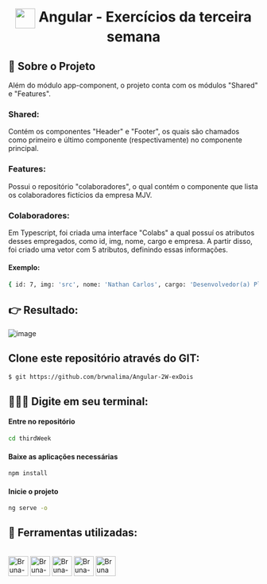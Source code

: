 <h1 align="center"> <img width="40px" src="https://user-images.githubusercontent.com/112510971/223874201-427b7405-4ab0-4cfd-9b45-f3504d9f4df0.png" align="top" target="_blank"> Angular - Exercícios da terceira semana </h1>

## 📌 Sobre o Projeto

Além do módulo app-component, o projeto conta com os módulos "Shared" e "Features". 

### Shared:

Contém os componentes "Header" e "Footer", os quais são chamados como primeiro e último componente (respectivamente) no componente principal.

### Features:

Possui o repositório "colaboradores", o qual contém o componente que lista os colaboradores fictícios da empresa MJV.

### Colaboradores:

Em Typescript, foi criada uma interface "Colabs" a qual possuí os atributos desses empregados, como id, img, nome, cargo e empresa. A partir disso, foi criado uma vetor com 5 atributos, definindo essas informações.

#### Exemplo:

```sh
{ id: 7, img: 'src', nome: 'Nathan Carlos', cargo: 'Desenvolvedor(a) Pl', empresa: "MJV"  }
```

## :point_right: Resultado:

![image](https://user-images.githubusercontent.com/112510971/228612957-f67977a1-765a-4836-9ad5-066c85ab34b3.png)


## Clone este repositório através do GIT:

```sh
$ git https://github.com/brwnalima/Angular-2W-exDois
```

## 👩🏾‍💻 Digite em seu terminal:

#### Entre no repositório

```sh
cd thirdWeek
```

#### Baixe as aplicações necessárias

```sh
npm install
```

#### Inicie o projeto

```sh
ng serve -o
```

## 📌 Ferramentas utilizadas:

<div style="display: inline_block" align = "left"><br>

  <img align="center" alt="Bruna-Angular" height="40" width="40" src="https://angular.io/assets/images/logos/angularjs/AngularJS-Shield.svg" />
  <img align="center" alt="Bruna-GitHub" height="40" width="40" src="https://cdn-icons-png.flaticon.com/512/25/25231.png" />
  <img align="center" alt="Bruna-HTML" height="40" width="40" src="https://cdn-icons-png.flaticon.com/512/1532/1532556.png" />
  <img align="center" alt="Bruna-CSS" height="40" width="40" src="https://cdn-icons-png.flaticon.com/512/732/732190.png" />
  <img align="center" alt="Bruna VsCode " height="40" width="40" src="https://cdn.icon-icons.com/icons2/2107/PNG/512/file_type_vscode_icon_130084.png" />

  </div>


 
